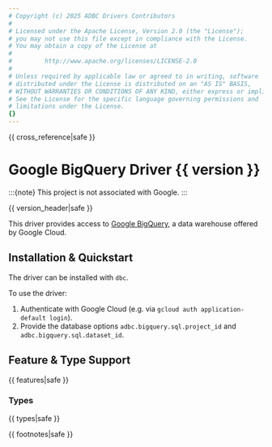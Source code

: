 ```yaml
---
# Copyright (c) 2025 ADBC Drivers Contributors
#
# Licensed under the Apache License, Version 2.0 (the "License");
# you may not use this file except in compliance with the License.
# You may obtain a copy of the License at
#
#         http://www.apache.org/licenses/LICENSE-2.0
#
# Unless required by applicable law or agreed to in writing, software
# distributed under the License is distributed on an "AS IS" BASIS,
# WITHOUT WARRANTIES OR CONDITIONS OF ANY KIND, either express or implied.
# See the License for the specific language governing permissions and
# limitations under the License.
{}
---
```


{{ cross_reference|safe }}
# Google BigQuery Driver {{ version }}

:::{note}
This project is not associated with Google.
:::

{{ version_header|safe }}

This driver provides access to [Google BigQuery][bigquery], a data warehouse
offered by Google Cloud.

## Installation & Quickstart

The driver can be installed with `dbc`.

To use the driver:

1. Authenticate with Google Cloud (e.g. via `gcloud auth application-default
   login`).
1. Provide the database options `adbc.bigquery.sql.project_id` and
   `adbc.bigquery.sql.dataset_id`.

## Feature & Type Support

{{ features|safe }}

### Types

{{ types|safe }}

{{ footnotes|safe }}

[bigquery]: https://cloud.google.com/bigquery/
